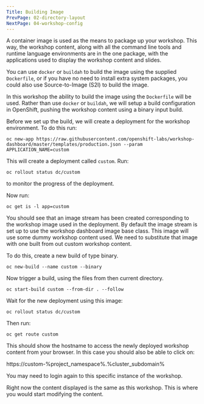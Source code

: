 ```yaml
---
Title: Building Image
PrevPage: 02-directory-layout
NextPage: 04-workshop-config
---
```


A container image is used as the means to package up your workshop. This way, the workshop content, along with all the command line tools and runtime language environments are in the one package, with the applications used to display the workshop content and slides.

You can use `docker` or `buildah` to build the image using the supplied `Dockerfile`, or if you have no need to install extra system packages, you could also use Source-to-Image (S2I) to build the image.

In this workshop the ability to build the image using the `Dockerfile` will be used. Rather than use `docker` or `buildah`, we will setup a build configuration in OpenShift, pushing the workshop content using a binary input build.

Before we set up the build, we will create a deployment for the workshop environment. To do this run:

```execute
oc new-app https://raw.githubusercontent.com/openshift-labs/workshop-dashboard/master/templates/production.json --param APPLICATION_NAME=custom
```

This will create a deployment called `custom`. Run:

```execute
oc rollout status dc/custom
```

to monitor the progress of the deployment.

Now run:

```execute
oc get is -l app=custom
```

You should see that an image stream has been created corresponding to the workshop image used in the deployment. By default the image stream is set up to use the workshop dashboard image base class. This image will use some dummy workshop content used. We need to substitute that image with one built from out custom workshop content.

To do this, create a new build of type binary.

```execute
oc new-build --name custom --binary
```

Now trigger a build, using the files from then current directory.

```execute
oc start-build custom --from-dir . --follow
```

Wait for the new deployment using this image:

```execute
oc rollout status dc/custom
```

Then run:

```execute
oc get route custom
```

This should show the hostname to access the newly deployed workshop content from your browser. In this case you should also be able to click on:

https://custom-%project_namespace%.%cluster_subdomain%

You may need to login again to this specific instance of the workshop.

Right now the content displayed is the same as this workshop. This is where you would start modifying the content.
